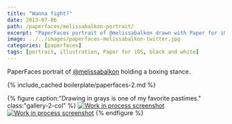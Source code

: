 ```yaml
---
title: "Wanna fight?"
date: 2013-07-06
path: /paperfaces/melissabalkon-portrait/
excerpt: "PaperFaces portrait of @melissabalkon drawn with Paper for iOS on an iPad."
image: ../../images/paperfaces-melissabalkon-twitter.jpg
categories: [paperfaces]
tags: [portrait, illustration, Paper for iOS, black and white]
---
```


PaperFaces portrait of [@melissabalkon](https://twitter.com/melissabalkon) holding a boxing stance.

{% include_cached boilerplate/paperfaces-2.md %}

{% figure caption:"Drawing in grays is one of my favorite pastimes." class:"gallery-2-col" %}
[![Work in process screenshot](../../images/paperfaces-melissabalkon-process-1-600.jpg)](../../images/paperfaces-melissabalkon-process-1-lg.jpg)
[![Work in process screenshot](../../images/paperfaces-melissabalkon-process-2-600.jpg)](../../images/paperfaces-melissabalkon-process-2-lg.jpg)
{% endfigure %}
